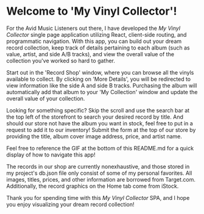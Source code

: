 # Welcome to 'My Vinyl Collector'!

For the Avid Music Listeners out there, I have developed the *My Vinyl Collector* single page application utilizing React, client-side routing, and programmatic navigation. With this app, you can build out your dream record collection, keep track of details pertaining to each album (such as value, artist, and side A/B tracks), and view the overall value of the collection you've worked so hard to gather.

Start out in the 'Record Shop' window, where you can browse all the vinyls available to collect. By clicking on 'More Details', you will be redirected to view information like the side A and side B tracks. Purchasing the album will automatically add that album to your 'My Collection' window and update the overall value of your collection.

Looking for something specific? Skip the scroll and use the search bar at the top left of the storefront to search your desired record by title. And should our store not have the album you want in stock, feel free to put in a request to add it to our inventory! Submit the form at the top of our store by providing the title, album cover image address, price, and artist name. 

Feel free to reference the GIF at the bottom of this README.md for a quick display of how to navigate this app!

The records in our shop are currently nonexhaustive, and those stored in my project's db.json file only consist of some of my personal favorites. All images, titles, prices, and other information are borrowed from Target.com. Additionally, the record graphics on the Home tab come from iStock.

Thank you for spending time with this *My Vinyl Collector* SPA, and I hope you enjoy visualizing your dream record collection!
